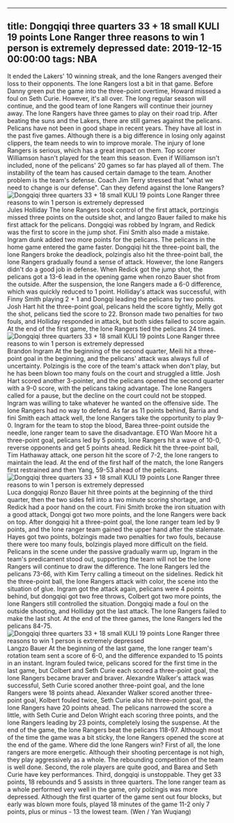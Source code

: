 
---
title: Dongqiqi three quarters 33 + 18 small KULI 19 points Lone Ranger three reasons to win 1 person is extremely depressed
date: 2019-12-15 00:00:00
tags:  NBA
---
It ended the Lakers' 10 winning streak, and the lone Rangers avenged their loss to their opponents. The lone Rangers lost a bit in that game. Before Danny green put the game into the three-point overtime, Howard missed a foul on Seth Curie. However, it's all over. The long regular season will continue, and the good team of lone Rangers will continue their journey away.
The lone Rangers have three games to play on their road trip. After beating the suns and the Lakers, there are still games against the pelicans. Pelicans have not been in good shape in recent years. They have all lost in the past five games. Although there is a big difference in losing only against clippers, the team needs to win to improve morale. The injury of lone Rangers is serious, which has a great impact on them.
Top scorer Williamson hasn't played for the team this season. Even if Williamson isn't included, none of the pelicans' 20 games so far has played all of them. The instability of the team has caused certain damage to the team. Another problem is the team's defense. Coach Jim Terry stressed that "what we need to change is our defense". Can they defend against the lone Rangers?
![Dongqiqi three quarters 33 + 18 small KULI 19 points Lone Ranger three reasons to win 1 person is extremely depressed](733e4f4ca7894944a2068c51b4100df0.jpg)
Jules Holliday
The lone Rangers took control of the first attack, portzingis missed three points on the outside shot, and langzo Bauer failed to make his first attack for the pelicans. Dongqiqi was robbed by Ingram, and Redick was the first to score in the jump shot. Fini Smith also made a mistake. Ingram dunk added two more points for the pelicans. The pelicans in the home game entered the game faster.
Dongqiqi hit the three-point ball, the lone Rangers broke the deadlock, polzingis also hit the three-point ball, the lone Rangers gradually found a sense of attack. However, the lone Rangers didn't do a good job in defense. When Redick got the jump shot, the pelicans got a 13-6 lead in the opening game when ronzo Bauer shot from the outside. After the suspension, the lone Rangers made a 6-0 difference, which was quickly reduced to 1 point.
Holliday's attack was successful, with Finny Smith playing 2 + 1 and Dongqi leading the pelicans by two points. Josh Hart hit the three-point goal, pelicans held the score tightly, Melly got the shot, pelicans tied the score to 22. Bronson made two penalties for two fouls, and Holliday responded in attack, but both sides failed to score again. At the end of the first game, the lone Rangers tied the pelicans 24 times.
![Dongqiqi three quarters 33 + 18 small KULI 19 points Lone Ranger three reasons to win 1 person is extremely depressed](c57fbea1266f44ca89242a8eeabb37a4.jpg)
Brandon Ingram
At the beginning of the second quarter, Meili hit a three-point goal in the beginning, and the pelicans' attack was always full of uncertainty. Polzingis is the core of the team's attack when don't play, but he has been blown too many fouls on the court and struggled a little. Josh Hart scored another 3-pointer, and the pelicans opened the second quarter with a 9-0 score, with the pelicans taking advantage.
The lone Rangers called for a pause, but the decline on the court could not be stopped. Ingram was willing to take whatever he wanted on the offensive side. The lone Rangers had no way to defend. As far as 11 points behind, Barria and fini Smith each attack well, the lone Rangers take the opportunity to play 9-0. Ingram for the team to stop the blood, Barea three-point outside the needle, lone ranger team to save the disadvantage.
ETO Wan Moore hit a three-point goal, pelicans led by 5 points, lone Rangers hit a wave of 10-0, reverse opponents and get 5 points ahead. Redick hit the three-point ball, Tim Hathaway attack, one person hit the score of 7-2, the lone rangers to maintain the lead. At the end of the first half of the match, the lone Rangers first restrained and then Yang, 59-53 ahead of the pelicans.
![Dongqiqi three quarters 33 + 18 small KULI 19 points Lone Ranger three reasons to win 1 person is extremely depressed](4752ab7898b04d2aa9906bc55ec3748f.jpg)
Luca dongqiqi
Ronzo Bauer hit three points at the beginning of the third quarter, then the two sides fell into a two minute scoring shortage, and Redick had a poor hand on the court. Fini Smith broke the iron situation with a good attack, Dongqi got two more points, and the lone Rangers were back on top. After dongqiqi hit a three-point goal, the lone ranger team led by 9 points, and the lone ranger team gained the upper hand after the stalemate.
Hayes got two points, bolzingis made two penalties for two fouls, because there were too many fouls, bolzingis played more difficult on the field. Pelicans in the scene under the passive gradually warm up, Ingram in the team's predicament stood out, supporting the team will not be the lone Rangers will continue to draw the difference. The lone Rangers led the pelicans 73-66, with Kim Terry calling a timeout on the sidelines.
Redick hit the three-point ball, the lone Rangers attack with color, the scene into the situation of glue. Ingram got the attack again, pelicans were 4 points behind, but dongqiqi got two free throws, Colbert got two more points, the lone Rangers still controlled the situation. Dongqiqi made a foul on the outside shooting, and Holliday got the last attack. The lone Rangers failed to make the last shot.
At the end of the three games, the lone Rangers led the pelicans 84-75.
![Dongqiqi three quarters 33 + 18 small KULI 19 points Lone Ranger three reasons to win 1 person is extremely depressed](c62ecb63a2a7483bbd0d2c723dfef8f8.jpg)
Langzo Bauer
At the beginning of the last game, the lone ranger team's rotation team sent a score of 6-0, and the difference expanded to 15 points in an instant. Ingram fouled twice, pelicans scored for the first time in the last game, but Colbert and Seth Curie each scored a three-point goal, the lone Rangers became braver and braver. Alexandre Walker's attack was successful, Seth Curie scored another three-point goal, and the lone Rangers were 18 points ahead.
Alexander Walker scored another three-point goal, Kolbert fouled twice, Seth Curie also hit three-point goal, the lone Rangers have 20 points ahead. The pelicans narrowed the score a little, with Seth Curie and Delon Wright each scoring three points, and the lone Rangers leading by 23 points, completely losing the suspense. At the end of the game, the lone Rangers beat the pelicans 118-97.
Although most of the time the game was a bit sticky, the lone Rangers opened the score at the end of the game. Where did the lone Rangers win? First of all, the lone rangers are more energetic. Although their shooting percentage is not high, they play aggressively as a whole. The rebounding competition of the team is well done. Second, the role players are quite good, and Barea and Seth Curie have key performances. Third, dongqiqi is unstoppable. They get 33 points, 18 rebounds and 5 assists in three quarters.
The lone ranger team as a whole performed very well in the game, only polzingis was more depressed. Although the first quarter of the game sent out four blocks, but early was blown more fouls, played 18 minutes of the game 11-2 only 7 points, plus or minus - 13 the lowest team.
(Wen / Yan Wuqiang)